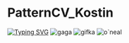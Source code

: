 # PatternCV_Kostin
<a href="https://git.io/typing-svg"><img src="https://readme-typing-svg.herokuapp.com?font=Caveat&weight=700&size=35&duration=2500&pause=500&color=F70000&random=false&width=435&lines=Hi+there%2C+I'm+Yevhen;%D0%A3+%D1%86%D1%8C%D0%BE%D0%BC%D1%83+%D0%BA%D0%B0%D1%82%D0%B0%D0%BB%D0%BE%D0%B7%D1%96+%D0%BC%D1%96%D1%81%D1%82%D1%8F%D1%82%D1%8C%D1%81%D1%8F;%D0%BB%D0%B0%D0%B1%D0%BE%D1%80%D0%B0%D1%82%D0%BE%D1%80%D0%BD%D1%96+%D1%80%D0%BE%D0%B1%D0%BE%D1%82%D0%B8+%D0%B7+%D0%B4%D0%B8%D1%81%D1%86%D0%B8%D0%BF%D0%BB%D1%96%D0%BD%D0%B8;%C2%AB%D0%A0%D0%BE%D0%B7%D0%BF%D1%96%D0%B7%D0%BD%D0%B0%D0%B2%D0%B0%D0%BD%D0%BD%D1%8F+%D0%BE%D0%B1%D1%80%D0%B0%D0%B7%D1%96%D0%B2+%D1%82%D0%B0;%D0%BA%D0%BE%D0%BC%D0%BF%E2%80%99%D1%8E%D1%82%D0%B5%D1%80%D0%BD%D0%B8%D0%B9+%D0%B7%D1%96%D1%80%C2%BB;%D1%81%D1%82%D1%83%D0%B4%D0%B5%D0%BD%D1%82%D0%B0+%D0%B3%D1%80%D1%83%D0%BF%D0%B8+%D0%9A%D0%86-20-1;%D0%9A%D0%BE%D1%81%D1%82%D1%96%D0%BD%D0%B0+%D0%84%D0%B2%D0%B3%D0%B5%D0%BD%D0%B0+%D0%92%D1%96%D0%BA%D1%82%D0%BE%D1%80%D0%BE%D0%B2%D0%B8%D1%87%D0%B0" alt="Typing SVG" /></a>
<img src="https://media.giphy.com/media/v1.Y2lkPTc5MGI3NjExcnpxMnVyNGVwcmRoZXp3bWNhN2Q0N3hzdDJoNjJqMmEyMzl6ZXd5bSZlcD12MV9pbnRlcm5hbF9naWZfYnlfaWQmY3Q9Zw/qGaTSdGt2ORe2MQV6S/giphy.gif" alt="gaga">
<img src="https://media4.giphy.com/media/v1.Y2lkPTc5MGI3NjExeXg0amVsd2UzZzRicDIzNDlwYWJlYjU5d3pxbHJzdHRzYWg4a2I4eiZlcD12MV9pbnRlcm5hbF9naWZfYnlfaWQmY3Q9Zw/nDSlfqf0gn5g4/giphy.gif" alt="gifka">
<img src="https://media.giphy.com/media/v1.Y2lkPTc5MGI3NjExM2kzMHNpNTVyam9kYjV4Y2x5bGxraWR0d2gzZ253YnB2cmVkeWpmaiZlcD12MV9pbnRlcm5hbF9naWZfYnlfaWQmY3Q9Zw/88iYsvbegSUn9bSTF8/giphy.gif" alt="o`neal">


